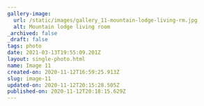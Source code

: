 ```yaml
---
gallery-image:
  url: /static/images/gallery_11-mountain-lodge-living-rm.jpg
  alt: Mountain lodge living room
_archived: false
_draft: false
tags: photo
date: 2021-03-13T19:55:09.201Z
layout: single-photo.html
name: Image 11
created-on: 2020-11-12T16:59:25.913Z
slug: image-11
updated-on: 2020-11-12T20:15:28.505Z
published-on: 2020-11-12T20:18:15.629Z
---
```

